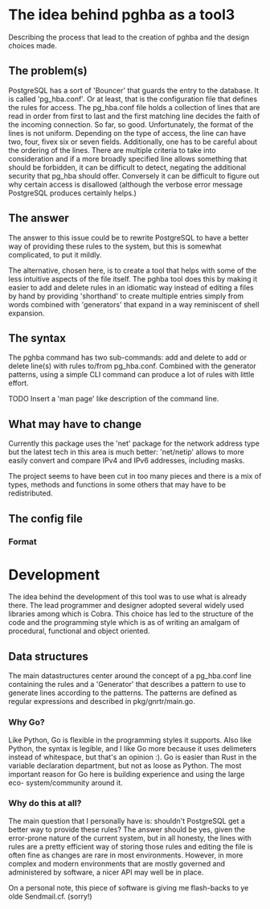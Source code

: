 # The idea behind pghba as a tool3

Describing the process that lead to the creation of pghba and the design
choices made.

## The problem(s)

PostgreSQL has a sort of 'Bouncer' that guards the entry to the database. It is
called 'pg\_hba.conf'. Or at least, that is the configuration file that defines
the rules for access. The pg\_hba.conf file holds a collection of lines that
are read in order from first to last and the first matching line decides the
faith of the incoming connection. So far, so good. Unfortunately, the format of
the lines is not uniform. Depending on the type of access, the line can have
two, four, fivex six or seven fields. Additionally, one has to be careful about
the ordering of the lines. There are multiple criteria to take into
consideration and if a more broadly specified line allows something that should
be forbidden, it can be difficult to detect, negating the additional security
that pg\_hba should offer. Conversely it can be difficult to figure out why
certain access is disallowed (although the verbose error message PostgreSQL
produces certainly helps.)

## The answer

The answer to this issue could be to rewrite PostgreSQL to have a better way of
providing these rules to the system, but this is somewhat complicated, to put
it mildly.

The alternative, chosen here, is to create a tool that helps with some of the
less intuitive aspects of the file itself. The pghba tool does this by making
it easier to add and delete rules in an idiomatic way instead of editing a files
by hand by providing 'shorthand' to create multiple entries simply from words
combined with 'generators' that expand in a way reminiscent of shell expansion.

## The syntax

The pghba command has two sub-commands: add and delete to add or delete line(s)
with rules to/from pg_hba.conf. Combined with the generator patterns, using a
simple CLI command can produce a lot of rules with little effort.

TODO Insert a 'man page' like description of the command line.

## What may have to change
Currently this package uses the 'net' package for the network address type but
the latest tech in this area is much better: 'net/netip' allows to more easily
convert and compare IPv4 and IPv6 addresses, including masks.

The project seems to have been cut in too many pieces and there is a mix of
types, methods and functions in some others that may have to be redistributed.

## The config file

### Format


# Development

The idea behind the development of this tool was to use what is already there.
The lead programmer and designer adopted several widely used libraries among
which is Cobra. This choice has led to the structure of the code and the
programming style which is as of writing an amalgam of procedural, functional
and object oriented.

## Data structures

The main datastructures center around the concept of a pg_hba.conf line
containing the rules and a 'Generator' that describes a pattern to use to
generate lines according to the patterns. The patterns are defined as regular
expressions and described in pkg/gnrtr/main.go.


### Why Go?
Like Python, Go is flexible in the programming styles it supports. Also like
Python, the syntax is legible, and I like Go more because it uses delimeters
instead of whitespace, but that's an opinion :). Go is easier than Rust in the
variable declaration department, but not as loose as Python. The most
important reason for Go here is building experience and using the large eco-
system/community around it.

### Why do this at all?
The main question that I personally have is: shouldn't PostgreSQL get a better
way to provide these rules? The answer should be yes, given the error-prone
nature of the current system, but in all honesty, the lines with rules are a
pretty efficient way of storing those rules and editing the file is often fine
as changes are rare in most environments. However, in more complex and modern
environments that are mostly governed and administered by software, a nicer API
may well be in place.

On a personal note, this piece of software is giving me flash-backs to ye olde
Sendmail.cf. (sorry!)